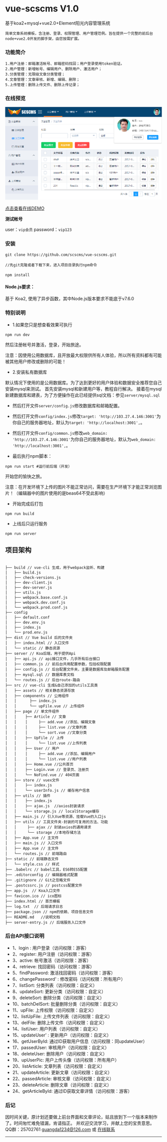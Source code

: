 # vue-scscms V1.0

基于koa2+mysql+vue2.0+Element阳光内容管理系统

    简单文章系统模板，含注册、登录、权限管理、用户管理范例。旨在提供一个完整的前后台node+vue2.0开发的脚手架，由您按需扩展。

### 功能简介
	1.用户注册：邮箱激活帐号、邮箱密码找回；用户登录使用token验证。
	2.用户管理：新增帐号、编辑用户、删除用户、激活用户；
	3.分类管理：无限级文章分类管理；
	4.文章管理：文章审核、新增、编辑、删除；
	5.上传管理：删除上传文件、删除上传记录；

### 在线预览
![image](static/readme.png)

[点击查看在线DEMO](http://103.27.4.146:3001)

**测试帐号**

user：`vip会员`   password：`vip123`

### 安装

```
git clone https://github.com/scscms/vue-scscms.git

//先git克隆或者下载下来，进入项目目录执行npm命令

npm install
```

#### Node.js要求：

基于 Koa2, 使用了异步函数，其中Node.js版本要求不能底于v7.6.0

### 特别说明

- 1.如果您只是想查看效果可执行

```
npm run dev
```

然后注册帐号并激活，登录，开始旅途。

注意：因使用公用数据库，且开放最大权限供所有人体验，所以所有资料都有可能被其他用户修改或删除的可能！

- 2.安装私有数据库

默认情况下使用的是公用数据库。为了达到更好的用户体验和数据安全推荐您自己安装mysql来测试。
首先安装mysql和新建用户等，教程自行解决。
接着在mysql新建数据库和建表，为了方便操作在此已经提供sql文档：参见`server/mysql.sql`

- 然后打开文件`server/config.js`修改数据库和邮箱配置。

- 然后打开文件`config/index.js`修改`target: 'http://103.27.4.146:3001'`为你自己的服务器地址，默认为`target: 'http://localhost:3001',`。

- 然后打开文件`config/common.js`修改`web_domain: 'http://103.27.4.146:3001'`为你自己的服务器地址，默认为`web_domain: 'http://localhost:3001',`。

- 最后执行npm脚本：

```
npm run start #运行前后端（开发）
```

开始您的愉快之旅。

注意：在开发环境下上传的图片不能正常访问，需要在生产环境下才能正常浏览图片！（编辑器中的图片使用的是beas64不受此影响）

- 开始完成后打包

```
npm run build
```

- 上线后只运行服务

```
npm run server
```

## 项目架构

```

├── build // vue-cli 生成，用于webpack监听、构建
│   ├── build.js
│   ├── check-versions.js
│   ├── dev-client.js
│   ├── dev-server.js
│   ├── utils.js
│   ├── webpack.base.conf.js
│   ├── webpack.dev.conf.js
│   └── webpack.prod.conf.js
├── config
│   ├── default.conf
│   ├── dev.env.js
│   ├── index.js
│   └── prod.env.js
├── dist // Vue build 后的文件夹
│   ├── index.html // 入口文件
│   └── static // 静态资源
├── server // Koa后端，用于提供Api
│   ├── api.js // api接口文件，几乎所有后台接口
│   ├── common.js // 前后台共用配置参数，包括权限配置
│   ├── config.js // 后台配置文件夹，主要是数据库及邮箱服务配置
│   ├── mysql.sql // 数据库表文档
│   └── routes.js // 后台route-路由
├── src // vue-cli 生成&自己添加的utils工具类
│   ├── assets // 相关静态资源存放
│   ├── components // 公用组件
│   │      ├── index.js
│   │      └── upFile.vue // 上传组件
│   ├── page // 单文件组件
│   │    ├── Article // 文章
│   │    │     ├── add.vue //添加、编辑文章
│   │    │     ├── list.vue //文章列表
│   │    │     └── sort.vue //文章分类
│   │    ├── UpFile // 上传
│   │    │     └── list.vue //上传列表
│   │    ├── User // 用户
│   │    │     ├── add.vue //添加、编辑用户
│   │    │     └── list.vue //用户列表
│   │    ├── Home.vue //公共首页
│   │    ├── Login.vue // 登录页、注册页
│   │    └── NoFind.vue // 404页面
│   ├── store // vuex文件
│   │    ├── index.js
│   │    └── userInfo.js // 缓存用户信息
│   ├── utils // 插件
│   │    ├── index.js
│   │    ├── ajax.js  //axios封装请求
│   │    └── storage.js // localStorage缓存
│   ├── main.js // 引入Vue等资源、挂载Vue的入口js
│   ├── utils // 工具文件夹-封装的可复用的方法、功能
│   │     ├── ajax // 封装axios的通用请求
│   │     └── storage //本地存储方法
│   ├── App.vue // 主文件
│   ├── main.js // 入口文件
│   ├── App.vue // 主文件
│   └── routes.js // 前端路由
├── static // 前端静态文件
│   └── style.css // 样式
├── .babelrc // babel工具，ES6转ES5配置
├── .editorconfig // 编辑器格式配置
├── .gitignore // Git之忽略文件
├── .postcssrc.js // postcss配置文件
├── app.js  // Koa入口文件
├── favicon.ico // ico图标
├── index.html // 首页模板
├── log.txt  // 后端请求日志
├── package.json // npm的依赖、项目信息文件
├── README.md	//说明文档
├── server-entry.js // 后端服务入口文件

```

### 后台API接口说明

- 1、login   : 用户登录（访问权限：游客）
- 2、register: 用户注册（访问权限：游客）
- 3、active: 帐号激活（访问权限：游客）
- 4、retrieve: 找回密码（访问权限：游客）
- 5、findPassword: 激活找回密码（访问权限：游客）
- 6、changePassword' : 修改密码（访问权限：所有用户）
- 7、listSort: 分类列表（访问权限：自定义）
- 8、updateSort: 更新分类（访问权限：自定义）
- 9、deleteSort: 删除分类（访问权限：自定义）
- 10、batchDelSort: 批量删除分类（访问权限：自定义）
- 11、upFile: 上传权限（访问权限：自定义）
- 12、listUpFile: 上传文件列表（访问权限：自定义）
- 13、delFile: 删除上传文件（访问权限：自定义）
- 14、listUser: 用户列表（访问权限：自定义）
- 15、updateUser' : 更新用户（访问权限：自定义）
- 16、getUserById: 通过ID获取用户信息（访问权限：同updateUser）
- 17、passedUser: 审核用户（访问权限：自定义）
- 18、deleteUser: 删除用户（访问权限：自定义）
- 19、upUserPic: 用户上传头像（访问权限：所有用户）
- 20、listArticle: 文章列表（访问权限：自定义）
- 21、updateArticle: 更新文章（访问权限：自定义）
- 22、passedArticle: 审核文章（访问权限：自定义）
- 23、deleteArticle: 删除文章（访问权限：自定义）
- 24、getArticleById: 通过ID获取文章详情（访问权限：游客）

### 后记

因时间关键，原计划还要做上前台界面和文章评论，姑且放到下一个版本来制作了。时间匆忙难免错漏，肯请指正。
并欢迎交流学习，并献上您的宝贵意思。
QQ群：25702761
guangda1234@126.com 或
[在线联系](https://gitter.im/ElemeFE/element)

---
